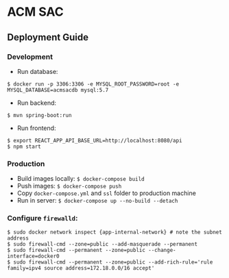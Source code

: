 # ACM SAC

## Deployment Guide

### Development

- Run database: 

```
$ docker run -p 3306:3306 -e MYSQL_ROOT_PASSWORD=root -e MYSQL_DATABASE=acmsacdb mysql:5.7
```

- Run backend: 

```
$ mvn spring-boot:run
```

- Run frontend:

```
$ export REACT_APP_API_BASE_URL=http://localhost:8080/api
$ npm start
```

### Production

- Build images locally: `$ docker-compose build`
- Push images: `$ docker-compose push`
- Copy `docker-compose.yml` and `ssl` folder to production machine
- Run in server: `$ docker-compose up --no-build --detach`

### Configure `firewalld`:

```
$ sudo docker network inspect {app-internal-network} # note the subnet address
$ sudo firewall-cmd --zone=public --add-masquerade --permanent
$ sudo firewall-cmd --permanent --zone=public --change-interface=docker0
$ sudo firewall-cmd --permanent --zone=public --add-rich-rule='rule family=ipv4 source address=172.18.0.0/16 accept'
```

